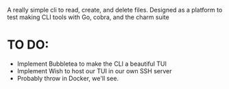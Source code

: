 A really simple cli to read, create, and delete files. Designed as a platform to test making CLI tools with Go, cobra, and the charm suite

# TO DO:

- Implement Bubbletea to make the CLI a beautiful TUI
- Implement Wish to host our TUI in our own SSH server
- Probably throw in Docker, we'll see. 